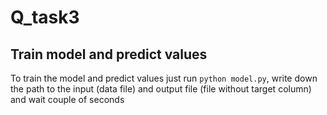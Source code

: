 # Q_task3

## Train model and predict values

To train the model and predict values just run `python model.py`, write down the path to the input (data file) and output file (file without target column) and wait couple of seconds